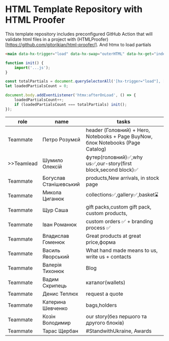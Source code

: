 # HTML Template Repository with HTML Proofer

This template repository includes preconfigured GitHub Action that will validate html files in a project with (HTMLProofer)[https://github.com/gjtorikian/html-proofer/].
And htmx to load partials

```html
<main data-hx-trigger="load" data-hx-swap="outerHTML" data-hx-get="index.main.partial.html"></main>
```


```js
function init() {
    import('...js');
}

const totalPartials = document.querySelectorAll('[hx-trigger="load"], [data-hx-trigger="load"]').length;
let loadedPartialsCount = 0;

document.body.addEventListener('htmx:afterOnLoad', () => {
    loadedPartialsCount++;
    if (loadedPartialsCount === totalPartials) init();
});
```
| role | name | tasks |
|-------------|-------------|-------------|
| Teammate | Петро Розумєй | header (Головний) + Hero, Notebooks + Page BuyNow, блок Notebooks (Page Catalog) |
| >>Teamlead | Шумило Олексій | футер(головний)✅,why us✅,our-story(first block,second block)✅ |
| Teammate | Богуслав Станішевський | products,New arrivals, in stock page |
| Teammate | Микола Циганюк | collections✅,gallery✅,basket⌛ |
| Teammate | Щур Саша | gift packs,custom gift pack, custom products, |
| Teammate | Іван Романюк | custom orders ✅ + branding process ✅ |
| Teammate | Владислав Гоменюк | Great products at great price,форма |
| Teammate | Василь Яворський | What hand made means to us, write us + contacts |
| Teammate | Валерія Тихонюк | Blog |
| Teammate | Вадим Скрипець | каталог(wallets) |
| Teammate | Денис Теплюх | request a quote |
| Teammate | Катерина Шевченко | bags,holders |
| Teammate | Козін Володимир | our story(без першого та другого блоків)|
| Teammate | Тарас Щербан | #StandwithUkraine, Awards|
